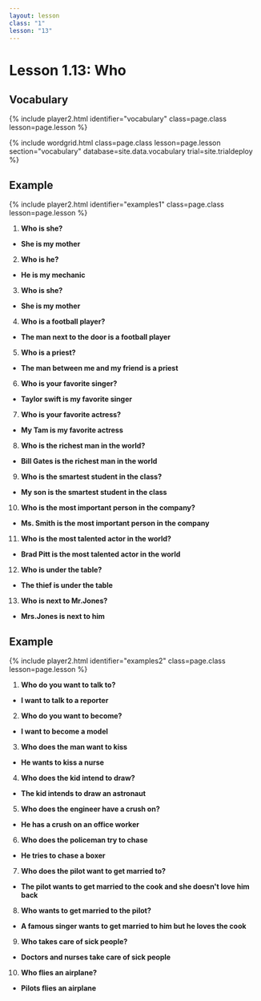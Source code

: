 ```yaml
---
layout: lesson
class: "1"
lesson: "13"
---
```


# Lesson 1.13: Who

## Vocabulary
{% include player2.html identifier="vocabulary" class=page.class lesson=page.lesson %}

{% include wordgrid.html 
		class=page.class 
		lesson=page.lesson 
		section="vocabulary"
		database=site.data.vocabulary 
		trial=site.trialdeploy %}




## Example 
{% include player2.html identifier="examples1" class=page.class lesson=page.lesson %}

1. **Who is she?**
- **She is my mother**
2. **Who is he?**
- **He is my mechanic**
3. **Who is she?**
- **She is my mother**
4. **Who is a football player?**
- **The man next to the door is a football player**
5. **Who is a priest?**
- **The man between me and my friend is a priest**
6. **Who is your favorite singer?**
- **Taylor swift is my favorite singer**
7. **Who is your favorite actress?**
- **My Tam is my favorite actress**
8. **Who is the richest man in the world?**
- **Bill Gates is the richest man in the world**
9. **Who is the smartest student in the class?**
- **My son is the smartest student in the class**
10. **Who is the most important person in the company?**
- **Ms. Smith is the most important person in the company**
11. **Who is the most talented actor in the world?**
- **Brad Pitt is the most talented actor in the world**
12. **Who is under the table?**
- **The thief is under the table**
13. **Who is next to Mr.Jones?**
- **Mrs.Jones is next to him**


## Example 
{% include player2.html identifier="examples2" class=page.class lesson=page.lesson %}

1. **Who do you want to talk to?**
- **I want to talk to a reporter**
2. **Who do you want to become?**
- **I want to become a model**
3. **Who does the man want to kiss**
- **He wants to kiss a nurse**
4. **Who does the kid intend to draw?**
- **The kid intends to draw an astronaut**
5. **Who does the engineer have a crush on?**
- **He has a crush on an office worker**
6. **Who does the policeman try to chase**
- **He tries to chase a boxer**
7. **Who does the pilot want to get married to?**
- **The pilot wants to get married to the cook and she doesn't love him back**
8. **Who wants to get married to the pilot?**
- **A famous singer wants to get married to him but he loves the cook**
9. **Who takes care of sick people?**
- **Doctors and nurses take care of sick people**
10. **Who flies an airplane?**
- **Pilots flies an airplane**


 
